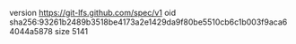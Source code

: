 version https://git-lfs.github.com/spec/v1
oid sha256:93261b2489b3518be4173a2e1429da9f80be5510cb6c1b003f9aca64044a5878
size 5141
